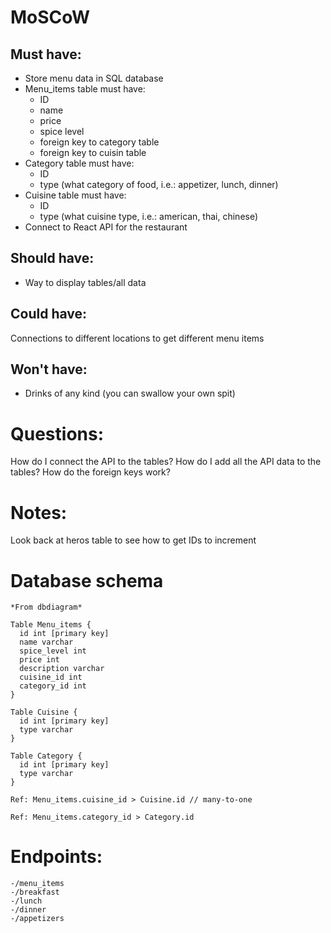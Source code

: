 # MoSCoW

## Must have:
* Store menu data in SQL database
* Menu_items table must have:
    * ID
    * name
    * price
    * spice level
    * foreign key to category table
    * foreign key to cuisin table
* Category table must have:
    * ID
    * type (what category of food, i.e.: appetizer, lunch, dinner)
* Cuisine table must have:
    * ID
    * type (what cuisine type, i.e.: american, thai, chinese)
* Connect to React API for the restaurant

## Should have:
* Way to display tables/all data

## Could have:
Connections to different locations to get different menu items

## Won't have:
* Drinks of any kind (you can swallow your own spit)

# Questions:
How do I connect the API to the tables?
How do I add all the API data to the tables?
How do the foreign keys work?

# Notes:
Look back at heros table to see how to get IDs to increment

# Database schema
```
*From dbdiagram*

Table Menu_items {
  id int [primary key]
  name varchar
  spice_level int
  price int
  description varchar
  cuisine_id int
  category_id int
}

Table Cuisine {
  id int [primary key]
  type varchar
}

Table Category {
  id int [primary key]
  type varchar
}

Ref: Menu_items.cuisine_id > Cuisine.id // many-to-one

Ref: Menu_items.category_id > Category.id
```

# Endpoints:
```
-/menu_items
-/breakfast
-/lunch
-/dinner
-/appetizers
```